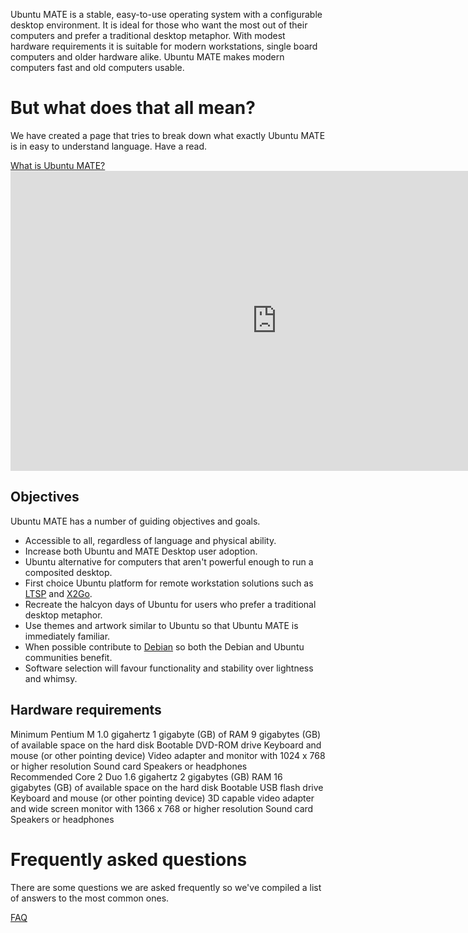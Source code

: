 <!--
.. title: About
.. slug: about
.. date: 2014-06-10 23:01:09 UTC
.. tags: Ubuntu,MATE
.. link:
.. description:
.. type: text
-->

Ubuntu MATE is a stable, easy-to-use operating system with a
configurable desktop environment. It is ideal for those who want the
most out of their computers and prefer a traditional desktop metaphor.
With modest hardware requirements it is suitable for modern
workstations, single board computers and older hardware alike.
Ubuntu MATE makes modern computers fast and old computers usable.

<div class="bs-component">
    <div class="jumbotron">
        <h1>But what does that all mean?</h1>
        <p>We have created a page that tries to break down what exactly Ubuntu MATE is in easy to understand language. Have a read.</p>
        <a href="/what-is-ubuntu-mate/" class="btn btn-primary btn-lg">What is Ubuntu MATE?</a>
    </div>
</div>

<div align="center">
<iframe id="ytplayer" type="text/html" width="852" height="480" src="https://www.youtube.com/embed/V6kth-4M62o?html5=1&amp;rel=0&amp;showinfo=0" frameborder="0" allowfullscreen></iframe>
</div>

## Objectives

Ubuntu MATE has a number of guiding objectives and goals.

  * Accessible to all, regardless of language and physical ability.
  * Increase both Ubuntu and MATE Desktop user adoption.
  * Ubuntu alternative for computers that aren't powerful enough to run a composited desktop.
  * First choice Ubuntu platform for remote workstation solutions such as [LTSP](http://www.ltsp.org/) and [X2Go](http://x2go.org).
  * Recreate the halcyon days of Ubuntu for users who prefer a traditional desktop metaphor.
  * Use themes and artwork similar to Ubuntu so that Ubuntu MATE is immediately familiar.
  * When possible contribute to [Debian](http://www.debian.org) so both the Debian and Ubuntu communities benefit.
  * Software selection will favour functionality and stability over lightness and whimsy.

## Hardware requirements

<div class="row" name="hardware_requirements">
  <div class="col-xs-6">
    <div class="bs-component">
      <div class="list-group">
        <a class="list-group-item active">Minimum</a>
        <a class="list-group-item">Pentium M 1.0 gigahertz</a>
        <a class="list-group-item">1 gigabyte (GB) of RAM</a>
        <a class="list-group-item">9 gigabytes (GB) of available space on the hard disk</a>
        <a class="list-group-item">Bootable DVD-ROM drive</a>
        <a class="list-group-item">Keyboard and mouse (or other pointing device)</a>
        <a class="list-group-item">Video adapter and monitor with 1024 x 768 or higher resolution</a>
        <a class="list-group-item">Sound card</a>
        <a class="list-group-item">Speakers or headphones</a>
      </div>
    </div>
  </div>
  <div class="col-xs-6">
    <div class="bs-component">
      <div class="list-group">
        <a class="list-group-item active">Recommended</a>
        <a class="list-group-item">Core 2 Duo 1.6 gigahertz</a>
        <a class="list-group-item">2 gigabytes (GB) RAM</a>
        <a class="list-group-item">16 gigabytes (GB) of available space on the hard disk</a>
        <a class="list-group-item">Bootable USB flash drive</a>
        <a class="list-group-item">Keyboard and mouse (or other pointing device)</a>
        <a class="list-group-item">3D capable video adapter and wide screen monitor with 1366 x 768 or higher resolution</a>
        <a class="list-group-item">Sound card</a>
        <a class="list-group-item">Speakers or headphones</a>
      </div>
    </div>
  </div>
</div>

<div class="bs-component">
    <div class="jumbotron">
        <h1>Frequently asked questions</h1>
        <p>There are some questions we are asked frequently so we've compiled a list of answers to the most common ones.</p>
        <a href="/faq/" class="btn btn-primary btn-lg">FAQ</a>
    </div>
</div>
